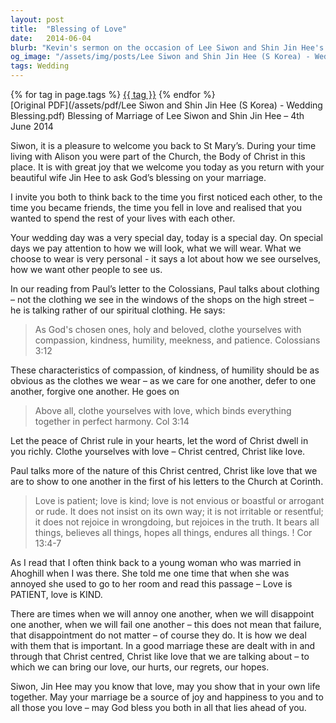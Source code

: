 ```yaml
---
layout: post
title:  "Blessing of Love"
date:   2014-06-04
blurb: "Kevin's sermon on the occasion of Lee Siwon and Shin Jin Hee's wedding blessing emphasizes the spiritual clothing of compassion, kindness, humility, and love as described in Colossians 3:12 and 1 Corinthians 13:4-7. He encourages the couple to embody these virtues in their marriage, dealing with challenges through Christ-like love, and wishes them joy and happiness in their life together."
og_image: "/assets/img/posts/Lee Siwon and Shin Jin Hee (S Korea) - Wedding Blessing.png"
tags: Wedding
---    
```

<div class="tag-pills">
    {% for tag in page.tags %}
    <a href="{{ site.baseurl }}/tag/{{ tag | slugify }}" class="tag-pill">{{ tag }}</a>
    {% endfor %}
</div>
[Original PDF](/assets/pdf/Lee Siwon and Shin Jin Hee (S Korea) - Wedding Blessing.pdf)
Blessing of Marriage of Lee Siwon and Shin Jin Hee – 4th June 2014

Siwon, it is a pleasure to welcome you back to St Mary’s. During your time living with Alison you were part of the Church, the Body of Christ in this place. It is with great joy that we welcome you today as you return with your beautiful wife Jin Hee to ask God’s blessing on your marriage.

I invite you both to think back to the time you first noticed each other, to the time you became friends, the time you fell in love and realised that you wanted to spend the rest of your lives with each other.

Your wedding day was a very special day, today is a special day. On special days we pay attention to how we will look, what we will wear. What we choose to wear is very personal - it says a lot about how we see ourselves, how we want other people to see us.

In our reading from Paul’s letter to the Colossians, Paul talks about clothing – not the clothing we see in the windows of the shops on the high street – he is talking rather of our spiritual clothing. He says:

> As God's chosen ones, holy and beloved, clothe yourselves with compassion, kindness, humility, meekness, and patience.
> Colossians 3:12

These characteristics of compassion, of kindness, of humility should be as obvious as the clothes we wear – as we care for one another, defer to one another, forgive one another. He goes on

> Above all, clothe yourselves with love, which binds everything together in perfect harmony. Col 3:14

Let the peace of Christ rule in your hearts, let the word of Christ dwell in you richly. Clothe yourselves with love – Christ centred, Christ like love.

Paul talks more of the nature of this Christ centred, Christ like love that we are to show to one another in the first of his letters to the Church at Corinth.

> Love is patient; love is kind; love is not envious or boastful or arrogant or rude. It does not insist on its own way; it is not irritable or resentful; it does not rejoice in wrongdoing, but rejoices in the truth. It bears all things, believes all things, hopes all things, endures all things. ! Cor 13:4-7

As I read that I often think back to a young woman who was married in Ahoghill when I was there. She told me one time that when she was annoyed she used to go to her room and read this passage – Love is PATIENT, love is KIND.

There are times when we will annoy one another, when we will disappoint one another, when we will fail one another – this does not mean that failure, that disappointment do not matter – of course they do. It is how we deal with them that is important. In a good marriage these are dealt with in and through that Christ centred, Christ like love that we are talking about – to which we can bring our love, our hurts, our regrets, our hopes.

Siwon, Jin Hee may you know that love, may you show that in your own life together. May your marriage be a source of joy and happiness to you and to all those you love – may God bless you both in all that lies ahead of you.
